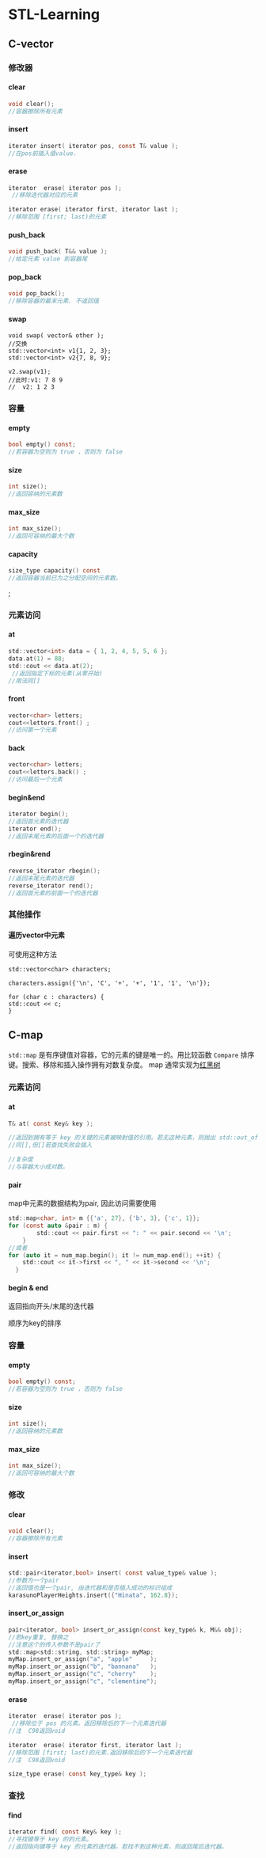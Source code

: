 # STL-Learning

## C-vector

### 修改器

#### clear

```c
void clear();
//容器擦除所有元素
```



#### insert

```c
iterator insert( iterator pos, const T& value );
//在pos前插入值value.
```



#### erase

```c
iterator  erase( iterator pos );
 //移除迭代器对应的元素
```



```c
iterator erase( iterator first, iterator last );
//移除范围 [first; last)的元素
```



#### push_back

```c
void push_back( T&& value );
//给定元素 value 到容器尾
```



#### pop_back

```c
void pop_back();
//移除容器的最末元素. 不返回值
```

#### swap

```
void swap( vector& other );
//交换
std::vector<int> v1{1, 2, 3};
std::vector<int> v2{7, 8, 9};

v2.swap(v1);
//此时:v1: 7 8 9
//	v2: 1 2 3
```



### 容量

#### empty

```c
bool empty() const;
//若容器为空则为 true ，否则为 false
```



#### size

```c
int size();
//返回容纳的元素数
```



#### max_size

```c
int max_size();
//返回可容纳的最大个数
```



#### capacity

```c
size_type capacity() const
//返回容器当前已为之分配空间的元素数。
```

;



### 元素访问

#### at

```c
std::vector<int> data = { 1, 2, 4, 5, 5, 6 };
data.at(1) = 88;
std::cout << data.at(2);
 //返回指定下标的元素(从零开始)
//用法同[]
```



#### front

```c
vector<char> letters;
cout<<letters.front() ;
//访问第一个元素
```



#### back

```c
vector<char> letters;
cout<<letters.back() ;
//访问最后一个元素
```



#### begin&end

```c
iterator begin();
//返回首元素的迭代器
iterator end();
//返回末尾元素的后面一个的迭代器
```



#### rbegin&rend

```c
reverse_iterator rbegin();
//返回末尾元素的迭代器
reverse_iterator rend();
//返回首元素的前面一个的迭代器
```



### 其他操作

#### 遍历vector中元素

可使用这种方法

```
std::vector<char> characters;

characters.assign({'\n', 'C', '+', '+', '1', '1', '\n'});

for (char c : characters) {
std::cout << c;
}
```





## C-map

`std::map` 是有序键值对容器，它的元素的键是唯一的。用比较函数 `Compare` 排序键。搜索、移除和插入操作拥有对数复杂度。 map 通常实现为[红黑树](https://en.wikipedia.org/wiki/Red–black_tree)

### 元素访问

#### at

```c
T& at( const Key& key );

//返回到拥有等于 key 的关键的元素被映射值的引用。若无这种元素，则抛出 std::out_of_range 类型异常
//同[],但[]若查找失败会插入

//复杂度
//与容器大小成对数。
```

#### pair

map中元素的数据结构为pair, 因此访问需要使用

```c
std::map<char, int> m {{'a', 27}, {'b', 3}, {'c', 1}};
for (const auto &pair : m) {
        std::cout << pair.first << ": " << pair.second << '\n';
    }
//或者
for (auto it = num_map.begin(); it != num_map.end(); ++it) {
    std::cout << it->first << ", " << it->second << '\n';
  }
```

#### begin & end

返回指向开头/末尾的迭代器

顺序为key的排序

### 容量

#### empty

```c
bool empty() const;
//若容器为空则为 true ，否则为 false
```



#### size

```c
int size();
//返回容纳的元素数
```



#### max_size

```c
int max_size();
//返回可容纳的最大个数
```



### 修改

#### clear

```c
void clear();
//容器擦除所有元素
```



#### insert

```c
std::pair<iterator,bool> insert( const value_type& value );
//参数为一个pair
//返回值也是一个pair, 由迭代器和是否插入成功的标识组成
karasunoPlayerHeights.insert({"Hinata", 162.8});

```

#### insert_or_assign

```c
pair<iterator, bool> insert_or_assign(const key_type& k, M&& obj);
//若key重复, 替换之
//注意这个的传入参数不是pair了
std::map<std::string, std::string> myMap;
myMap.insert_or_assign("a", "apple"     );
myMap.insert_or_assign("b", "bannana"   );
myMap.insert_or_assign("c", "cherry"    );
myMap.insert_or_assign("c", "clementine");
```



#### erase

```c
iterator  erase( iterator pos );
 //移除位于 pos 的元素。返回移除后的下一个元素迭代器
//注  C98返回void
```

```c
iterator  erase( iterator first, iterator last );
//移除范围 [first; last)的元素.返回移除后的下一个元素迭代器
//注  C98返回void
```

```c
size_type erase( const key_type& key );
```



### 查找

#### find

```c
iterator find( const Key& key );
//寻找键等于 key 的的元素。
//返回指向键等于 key 的元素的迭代器。若找不到这种元素，则返回尾后迭代器。
```

